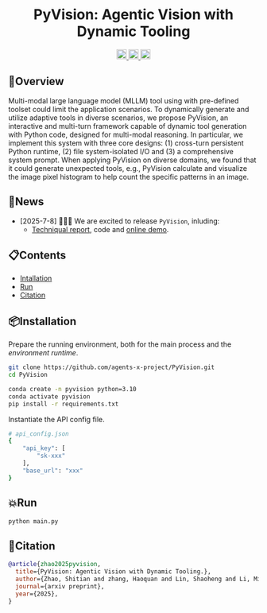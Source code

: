 <div align="center">

#  PyVision: Agentic Vision with Dynamic Tooling



<a href="https://arxiv.org/abs/2506.08011" target="_blank">
    <img alt="arXiv" src="https://img.shields.io/badge/arXiv-PyVision-red?logo=arxiv" height="20" />
</a>
<a href="https://agent-x.space/" target="_blank">
    <img alt="Website" src="https://img.shields.io/badge/🌎_Homepage-blue.svg" height="20" />
</a>
<a href="https://huggingface.co/spaces/Agents-X/PyVision-fully-isolated" target="_blank">
    <img alt="HF Model: ViGaL" src="https://img.shields.io/badge/%F0%9F%A4%97%20_Demo-PyVision-ffc107?color=ffc107&logoColor=white" height="20" />
</a>


</div>


## 🎯Overview
Multi-modal large language model (MLLM) tool using with pre-defined toolset could limit the application scenarios. To dynamically generate and utilize adaptive tools in diverse scenarios, we propose PyVision, an interactive and multi-turn framework capable of dynamic tool generation with Python code, designed for multi-modal reasoning.
In particular, we implement this system with three core designs: (1) cross-turn persistent Python runtime, (2) file system-isolated I/O and (3) a comprehensive system prompt. When applying PyVision on diverse domains, we found that it could generate unexpected tools, e.g., PyVision calculate and visualize the image pixel histogram to help count the specific patterns in an image.

## 🚩News
- [2025-7-8] 🚀🚀🚀 We are excited to release `PyVision`, inluding:
  - [Techniqual report](), code and [online demo](https://huggingface.co/spaces/Agents-X/PyVision-fully-isolated).

## 📋Contents
- [Intallation](#installation)
- [Run](#run)
- [Citation](#citation)

## 📦Installation
Prepare the running environment, both for the main process and the *environment runtime*.
```bash
git clone https://github.com/agents-x-project/PyVision.git
cd PyVision

conda create -n pyvision python=3.10
conda activate pyvision
pip install -r requirements.txt
```
Instantiate the API config file.
```bash
# api_config.json
{
    "api_key": [
        "sk-xxx"
    ],
    "base_url": "xxx"
}
```

## 💥Run
```bash
python main.py
```

## 📜Citation
```bibtex
@article{zhao2025pyvision,
  title={PyVision: Agentic Vision with Dynamic Tooling.},
  author={Zhao, Shitian and zhang, Haoquan and Lin, Shaoheng and Li, Ming and Wu, Qilong and Zhang, Kaipeng and Wei, Chen},
  journal={arxiv preprint},
  year={2025},
}
```